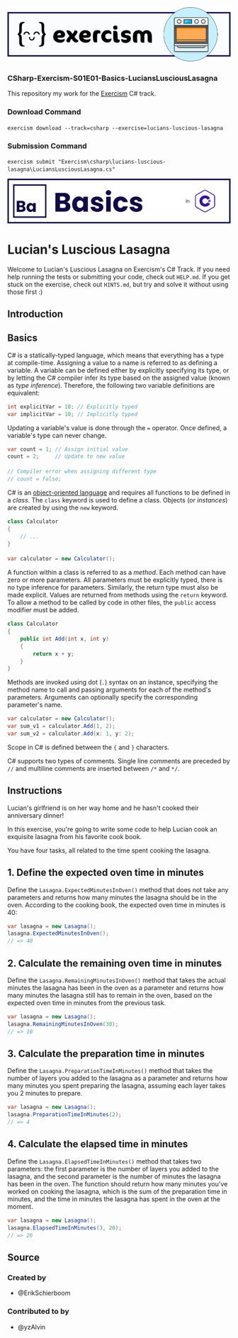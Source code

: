 ![Banner](Data/Images/CSharp-Exercism-S01E01-Basics-LuciansLusciousLasagna-Banner.png)

### CSharp-Exercism-S01E01-Basics-LuciansLusciousLasagna

This repository my work for the [Exercism](https://exercism.org/) C# track.

### Download Command
`exercism download --track=csharp --exercise=lucians-luscious-lasagna`

### Submission Command
`exercism submit "Exercism\csharp\lucians-luscious-lasagna\LuciansLusciousLasagna.cs"`

![Banner](Data/Images/CSharp-Exercism-S01-Basics-Title.png)

# Lucian's Luscious Lasagna

Welcome to Lucian's Luscious Lasagna on Exercism's C# Track.
If you need help running the tests or submitting your code, check out `HELP.md`.
If you get stuck on the exercise, check out `HINTS.md`, but try and solve it without using those first :)

## Introduction

## Basics

C# is a statically-typed language, which means that everything has a type at compile-time. Assigning a value to a name is referred to as defining a variable. A variable can be defined either by explicitly specifying its type, or by letting the C# compiler infer its type based on the assigned value (known as _type inference_). Therefore, the following two variable definitions are equivalent:

```csharp
int explicitVar = 10; // Explicitly typed
var implicitVar = 10; // Implicitly typed
```

Updating a variable's value is done through the `=` operator. Once defined, a variable's type can never change.

```csharp
var count = 1; // Assign initial value
count = 2;     // Update to new value

// Compiler error when assigning different type
// count = false;
```

C# is an [object-oriented language][object-oriented-programming] and requires all functions to be defined in a _class_. The `class` keyword is used to define a class. Objects (or _instances_) are created by using the `new` keyword.

```csharp
class Calculator
{
    // ...
}

var calculator = new Calculator();
```

A function within a class is referred to as a _method_. Each method can have zero or more parameters. All parameters must be explicitly typed, there is no type inference for parameters. Similarly, the return type must also be made explicit. Values are returned from methods using the `return` keyword. To allow a method to be called by code in other files, the `public` access modifier must be added.

```csharp
class Calculator
{
    public int Add(int x, int y)
    {
        return x + y;
    }
}
```

Methods are invoked using dot (`.`) syntax on an instance, specifying the method name to call and passing arguments for each of the method's parameters. Arguments can optionally specify the corresponding parameter's name.

```csharp
var calculator = new Calculator();
var sum_v1 = calculator.Add(1, 2);
var sum_v2 = calculator.Add(x: 1, y: 2);
```

Scope in C# is defined between the `{` and `}` characters.

C# supports two types of comments. Single line comments are preceded by `//` and multiline comments are inserted between `/*` and `*/`.

[object-oriented-programming]: https://docs.microsoft.com/en-us/dotnet/csharp/programming-guide/concepts/object-oriented-programming

## Instructions

Lucian's girlfriend is on her way home and he hasn't cooked their anniversary dinner!

In this exercise, you're going to write some code to help Lucian cook an exquisite lasagna from his favorite cook book.

You have four tasks, all related to the time spent cooking the lasagna.

## 1. Define the expected oven time in minutes

Define the `Lasagna.ExpectedMinutesInOven()` method that does not take any parameters and returns how many minutes the lasagna should be in the oven. According to the cooking book, the expected oven time in minutes is 40:

```csharp
var lasagna = new Lasagna();
lasagna.ExpectedMinutesInOven();
// => 40
```

## 2. Calculate the remaining oven time in minutes

Define the `Lasagna.RemainingMinutesInOven()` method that takes the actual minutes the lasagna has been in the oven as a parameter and returns how many minutes the lasagna still has to remain in the oven, based on the expected oven time in minutes from the previous task.

```csharp
var lasagna = new Lasagna();
lasagna.RemainingMinutesInOven(30);
// => 10
```

## 3. Calculate the preparation time in minutes

Define the `Lasagna.PreparationTimeInMinutes()` method that takes the number of layers you added to the lasagna as a parameter and returns how many minutes you spent preparing the lasagna, assuming each layer takes you 2 minutes to prepare.

```csharp
var lasagna = new Lasagna();
lasagna.PreparationTimeInMinutes(2);
// => 4
```

## 4. Calculate the elapsed time in minutes

Define the `Lasagna.ElapsedTimeInMinutes()` method that takes two parameters: the first parameter is the number of layers you added to the lasagna, and the second parameter is the number of minutes the lasagna has been in the oven. The function should return how many minutes you've worked on cooking the lasagna, which is the sum of the preparation time in minutes, and the time in minutes the lasagna has spent in the oven at the moment.

```csharp
var lasagna = new Lasagna();
lasagna.ElapsedTimeInMinutes(3, 20);
// => 26
```

## Source

### Created by

- @ErikSchierboom

### Contributed to by

- @yzAlvin
